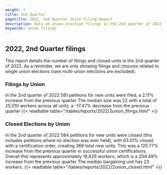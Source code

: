 ```yaml
---
weight: 2
title: 2nd Quarter
pagetitle: 2022, 2nd Quarter Union Filing Report
description: Data on union election filings in the 2nd quarter of 2022
keywords: union filings
---
```


## 2022, 2nd Quarter filings

This report details the number of filings and closed units in the 2nd quarter of 2022. As a reminder, we are only showing filings and closures related to single union elections (rare multi-union elections are excluded).

### Filings by Union
In the 2nd quarter of 2022 581 petitions for new units were filed, a 2.11% increase from the previous quarter The median size was 22 with a total of 25,010 workers across all units, a -17.47% decrease from the previous quarter
{{< readtable table="/tables/reports/2022/2union_filings.html" >}}

### Closed Elections by Union
In the 2nd quarter of 2022 584 petitions for new units were closed (this includes petitions where no election was ever held), with 63.01% closed with a certification order, creating 368 total new units. This was a 125.77% increase from the previous quarter in successful union certifications. Overall this represents approximately 18,629 workers, which is a 204.49% increase from the previous quarter The median bargaining unit has 23 workers.
{{< readtable table="/tables/reports/2022/2union_closed.html" >}}
